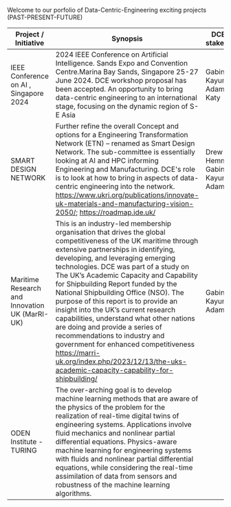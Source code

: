 Welcome to our porfolio of Data-Centric-Engineering exciting projects (PAST-PRESENT-FUTURE) 

| Project / Initiative | Synopsis | DCE main stakeholders | Priority | Status | 
| -------- | -------- | -------- | -------- |-------- |
| IEEE Conference on AI , Singapore 2024 | 2024 IEEE Conference on Artificial Intelligence. Sands Expo and Convention Centre.Marina Bay Sands, Singapore 25-27 June 2024. DCE workshop proposal has been accepted. An opportunity to bring data-centric engineering to an international stage, focusing on the dynamic region of S-E Asia | Gabin Kayumbi; Adam Sobey; Katy | | In progress |
| SMART DESIGN NETWORK | Further refine the overall Concept and options for a Engineering Transformation Network (ETN) – renamed as Smart Design Network. The sub-committee is essentially looking at AI and HPC informing Engineering and Manufacturing. DCE's role is to look at how to bring in aspects of data-centric engineering into the network. https://www.ukri.org/publications/innovate-uk-materials-and-manufacturing-vision-2050/; https://roadmap.ide.uk/ | Drew Hemment; Gabin Kayumbi; Adam Sobey || In Progress |
| Maritime Research and Innovation UK (MarRI-UK) | This is an industry-led membership organisation that drives the global competitiveness of the UK maritime through extensive partnerships in identifying, developing, and leveraging emerging technologies. DCE was part of a study on The UK’s Academic Capacity and Capability for Shipbuilding Report funded by the National Shipbuilding Office (NSO). The purpose of this report is to provide an insight into the UK’s current research capabilities, understand what other nations are doing and provide a series of recommendations to industry and government for enhanced competitiveness https://marri-uk.org/index.php/2023/12/13/the-uks-academic-capacity-capability-for-shipbuilding/ | Gabin Kayumbi; Adam Sobey || Completed |
| ODEN Institute - TURING | The over-arching goal is to develop machine learning methods that are aware of the physics of the problem for the realization of real-time digital twins of engineering systems. Applications involve fluid mechanics and nonlinear partial differential equations. Physics-aware machine learning for engineering systems with fluids and nonlinear partial differential equations, while considering the real-time assimilation of data from sensors and robustness of the machine learning algorithms.| | Luca Magri; Katy Henderson ; Adam Sobey ; Gabin Kayumbi| | In Progress |
